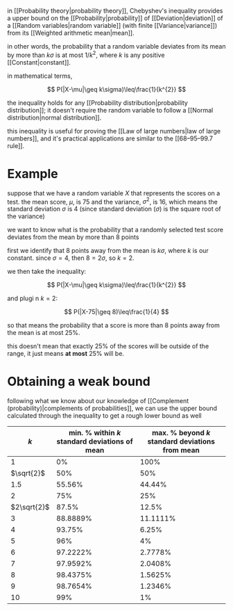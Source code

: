 in [[Probability theory|probability theory]], Chebyshev's inequality provides a upper bound on the [[Probability|probability]] of [[Deviation|deviation]] of a [[Random variables|random variable]] (with finite [[Variance|variance]]) from its [[Weighted arithmetic mean|mean]].

in other words, the probability that a random variable deviates from its mean by more than $k\sigma$ is at most ${1}/{k^{2}}$, where $k$ is any positive [[Constant|constant]].

in mathematical terms,

$$
P(|X-\mu|\geq k\sigma)\leq\frac{1}{k^{2}}
$$

the inequality holds for any [[Probability distribution|probability distribution]]; it doesn't require the random variable to follow a [[Normal distribution|normal distribution]].

this inequality is useful for proving the [[Law of large numbers|law of large numbers]], and it's practical applications are similar to the [[68–95–99.7 rule]].

# Example

suppose that we have a random variable $X$ that represents the scores on a test. the mean score, $\mu$, is 75 and the variance, $\sigma^{2}$, is 16, which means the standard deviation $\sigma$ is 4 (since standard deviation ($\sigma$) is the square root of the variance)

we want to know what is the probability that a randomly selected test score deviates from the mean by more than 8 points

first we identify that 8 points away from the mean is $k\sigma$, where $k$ is our constant. since $\sigma=4$, then $8=2\sigma$, so $k=2$.

we then take the inequality:

$$
P(|X-\mu|\geq k\sigma)\leq\frac{1}{k^{2}}
$$

and plugi n $k=2$:

$$
P(|X-75|\geq 8)\leq\frac{1}{4}
$$

so that means the probability that a score is more than 8 points away from the mean is at most 25%.

this doesn't mean that exactly 25% of the scores will be outside of the range, it just means **at most** 25% will be.

# Obtaining a weak bound

following what we know about our knowledge of [[Complement (probability)|complements of probabilities]], we can use the upper bound calculated through the inequality to get a rough lower bound as well

| $k$ | min. % within $k$ standard deviations of mean | max. % beyond $k$ standard deviations from mean |
| ---- | ---- | ---- |
| $1$ | $0\%$ | $100\%$ |
| $\sqrt{2}$ | $50\%$ | $50\%$ |
| $1.5$ | $55.56\%$ | $44.44\%$ |
| 2 | $75\%$ | $25\%$ |
| $2\sqrt{2}$ | $87.5\%$ | $12.5\%$ |
| $3$ | $88.8889\%$ | $11.1111\%$ |
| $4$ | $93.75\%$ | $6.25\%$ |
| $5$ | $96\%$ | $4\%$ |
| $6$ | $97.2222\%$ | $2.7778\%$ |
| $7$ | $97.9592\%$ | $2.0408\%$ |
| $8$ | $98.4375\%$ | $1.5625\%$ |
| $9$ | $98.7654\%$ | $1.2346\%$ |
| $10$ | $99\%$ | $1\%$ |


